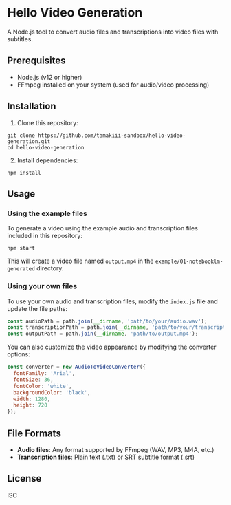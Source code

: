 # Hello Video Generation

A Node.js tool to convert audio files and transcriptions into video files with subtitles.

## Prerequisites

- Node.js (v12 or higher)
- FFmpeg installed on your system (used for audio/video processing)

## Installation

1. Clone this repository:
```
git clone https://github.com/tamakiii-sandbox/hello-video-generation.git
cd hello-video-generation
```

2. Install dependencies:
```
npm install
```

## Usage

### Using the example files

To generate a video using the example audio and transcription files included in this repository:

```
npm start
```

This will create a video file named `output.mp4` in the `example/01-notebooklm-generated` directory.

### Using your own files

To use your own audio and transcription files, modify the `index.js` file and update the file paths:

```javascript
const audioPath = path.join(__dirname, 'path/to/your/audio.wav');
const transcriptionPath = path.join(__dirname, 'path/to/your/transcription.txt');
const outputPath = path.join(__dirname, 'path/to/output.mp4');
```

You can also customize the video appearance by modifying the converter options:

```javascript
const converter = new AudioToVideoConverter({
  fontFamily: 'Arial',
  fontSize: 36,
  fontColor: 'white',
  backgroundColor: 'black',
  width: 1280,
  height: 720
});
```

## File Formats

- **Audio files**: Any format supported by FFmpeg (WAV, MP3, M4A, etc.)
- **Transcription files**: Plain text (.txt) or SRT subtitle format (.srt)

## License

ISC